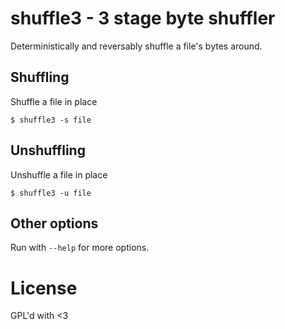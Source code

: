 # shuffle3 - 3 stage byte shuffler

Deterministically and reversably shuffle a file's bytes around.

## Shuffling
Shuffle a file in place

``` shell
$ shuffle3 -s file
```

## Unshuffling
Unshuffle a file in place

``` shell
$ shuffle3 -u file
```

## Other options
Run with `--help` for more options.

# License
GPL'd with <3
